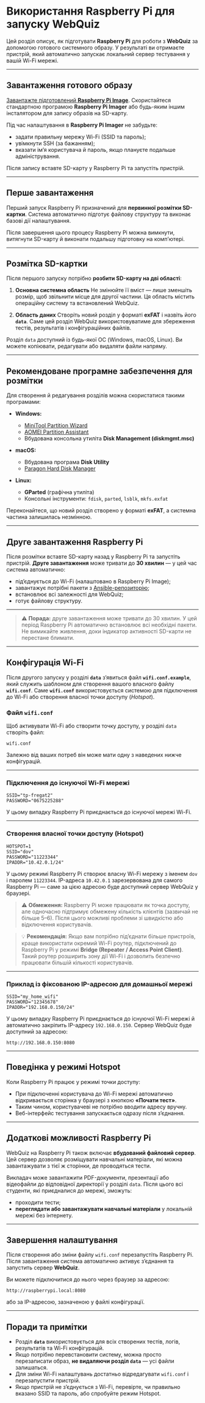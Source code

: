 # Використання Raspberry Pi для запуску WebQuiz

Цей розділ описує, як підготувати **Raspberry Pi** для роботи з **WebQuiz** за допомогою готового системного образу.
У результаті ви отримаєте пристрій, який автоматично запускає локальний сервер тестування у вашій Wi-Fi мережі.

---

## Завантаження готового образу

[Завантажте підготовлений **Raspberry Pi Image**](https://drive.google.com/file/d/1WGOqSV0EW4xdvod2N4VoU_q6p2plXO9z/view?usp=sharing).
Скористайтеся стандартною програмою **Raspberry Pi Imager** або будь-яким іншим інсталятором для запису образів на SD-карту.

Під час налаштування в **Raspberry Pi Imager** не забудьте:
- задати правильну мережу Wi-Fi (SSID та пароль);
- увімкнути SSH (за бажанням);
- вказати ім’я користувача й пароль, якщо плануєте подальше адміністрування.

Після запису вставте SD-карту у Raspberry Pi та запустіть пристрій.

---

## Перше завантаження

Перший запуск Raspberry Pi призначений для **первинної розмітки SD-картки**.
Система автоматично підготує файлову структуру та виконає базові дії налаштування.

Після завершення цього процесу Raspberry Pi можна вимкнути, витягнути SD-карту й виконати подальшу підготовку на комп’ютері.

---

## Розмітка SD-картки

Після першого запуску потрібно **розбити SD-карту на дві області**:

1. **Основна системна область**
   Не змінюйте її вміст — лише зменшіть розмір, щоб звільнити місце для другої частини.
   Ця область містить операційну систему та встановлений WebQuiz.

2. **Область даних**
   Створіть новий розділ у форматі **exFAT** і назвіть його **`data`**.
   Саме цей розділ WebQuiz використовуватиме для збереження тестів, результатів і конфігураційних файлів.

Розділ `data` доступний із будь-якої ОС (Windows, macOS, Linux).
Ви можете копіювати, редагувати або видаляти файли напряму.

---

## Рекомендоване програмне забезпечення для розмітки

Для створення й редагування розділів можна скористатися такими програмами:

- **Windows:**
  - [MiniTool Partition Wizard](https://www.partitionwizard.com/)
  - [AOMEI Partition Assistant](https://www.diskpart.com/)
  - Вбудована консольна утиліта **Disk Management (diskmgmt.msc)**

- **macOS:**
  - Вбудована програма **Disk Utility**
  - [Paragon Hard Disk Manager](https://www.paragon-software.com/home/hdm-mac/)

- **Linux:**
  - **GParted** (графічна утиліта)
  - Консольні інструменти: `fdisk`, `parted`, `lsblk`, `mkfs.exfat`

Переконайтеся, що новий розділ створено у форматі **exFAT**, а системна частина залишилась незмінною.

---

## Друге завантаження Raspberry Pi

Після розмітки вставте SD-карту назад у Raspberry Pi та запустіть пристрій.
**Друге завантаження** може тривати до **30 хвилин** — у цей час система автоматично:

- під’єднується до Wi-Fi (налаштовано в Raspberry Pi Image);
- завантажує потрібні пакети з [Ansible-репозиторію](https://github.com/oduvan/webquiz-ansible);
- встановлює всі залежності для WebQuiz;
- готує файлову структуру.

---

> ⚠️ **Порада:** друге завантаження може тривати до 30 хвилин.
> У цей період Raspberry Pi автоматично встановлює всі необхідні пакети.
> Не вимикайте живлення, доки індикатор активності SD-карти не перестане блимати.

---

## Конфігурація Wi-Fi

Після другого запуску у розділі **`data`** з’явиться файл **`wifi.conf.example`**, який служить шаблоном для створення вашого власного файлу **`wifi.conf`**.
Саме **`wifi.conf`** використовується системою для підключення до Wi-Fi або створення власної точки доступу (*Hotspot*).

### Файл `wifi.conf`

Щоб активувати Wi-Fi або створити точку доступу, у розділі `data` створіть файл:

```
wifi.conf
```

Залежно від ваших потреб він може мати одну з наведених нижче конфігурацій.

---

### Підключення до існуючої Wi-Fi мережі

```
SSID="tp-fregat2"
PASSWORD="0675225288"
```

У цьому випадку Raspberry Pi приєднається до існуючої мережі Wi-Fi.

---

### Створення власної точки доступу (Hotspot)

```
HOTSPOT=1
SSID="dov"
PASSWORD="11223344"
IPADDR="10.42.0.1/24"
```

У цьому режимі Raspberry Pi створює власну Wi-Fi мережу з іменем `dov` і паролем `11223344`.
IP-адреса `10.42.0.1` зарезервована для самого Raspberry Pi — саме за цією адресою буде доступний сервер WebQuiz у браузері.

> ⚠️ **Обмеження:** Raspberry Pi може працювати як точка доступу, але одночасно підтримує обмежену кількість клієнтів (зазвичай не більше 5–6).
> Після цього можливі проблеми зі швидкістю або відключення користувачів.

> 💡 **Рекомендація:** Якщо вам потрібно під’єднати більше пристроїв, краще використати окремий Wi-Fi роутер, підключений до Raspberry Pi у режимі **Bridge (Repeater / Access Point Client)**.
> Такий роутер розширить зону дії Wi-Fi і дозволить безпечно працювати більшій кількості користувачів.

---

### Приклад із фіксованою IP-адресою для домашньої мережі

```
SSID="my_home_wifi"
PASSWORD="12345678"
IPADDR="192.168.0.150/24"
```

У цьому випадку Raspberry Pi приєднається до існуючої Wi-Fi мережі й автоматично закріпить IP-адресу `192.168.0.150`.
Сервер WebQuiz буде доступний за адресою:

```
http://192.168.0.150:8080
```

---

## Поведінка у режимі Hotspot

Коли Raspberry Pi працює у режимі точки доступу:
- При підключенні користувача до Wi-Fi мережі автоматично відкривається сторінка у браузері з кнопкою **«Почати тест»**.
- Таким чином, користувачеві не потрібно вводити адресу вручну.
- Веб-інтерфейс тестування запускається одразу після з’єднання.

---

## Додаткові можливості Raspberry Pi

WebQuiz на Raspberry Pi також включає **вбудований файловий сервер**.
Цей сервер дозволяє розміщувати навчальні матеріали, які можна завантажувати з тієї ж сторінки, де проводяться тести.

Викладач може завантажити PDF-документи, презентації або відеофайли до відповідної директорії у розділі `data`.
Після цього всі студенти, які приєдналися до мережі, зможуть:
- проходити тести;
- **переглядати або завантажувати навчальні матеріали** у локальній мережі без інтернету.

---

## Завершення налаштування

Після створення або зміни файлу `wifi.conf` перезапустіть Raspberry Pi.
Після завантаження система автоматично активує з’єднання та запустить сервер **WebQuiz**.

Ви можете підключитися до нього через браузер за адресою:
```
http://raspberrypi.local:8080
```
або за IP-адресою, зазначеною у файлі конфігурації.

---

## Поради та примітки

- Розділ **`data`** використовується для всіх створених тестів, логів, результатів та Wi-Fi конфігурацій.
- Якщо потрібно перевстановити систему, можна просто перезаписати образ, **не видаляючи розділ `data`** — усі файли залишаться.
- Для зміни Wi-Fi налаштувань достатньо відредагувати `wifi.conf` і перезапустити пристрій.
- Якщо пристрій не з’єднується з Wi-Fi, перевірте, чи правильно вказано SSID та пароль, або спробуйте режим Hotspot.
